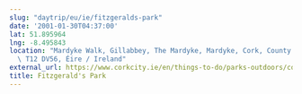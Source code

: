 ```yaml
---
slug: "daytrip/eu/ie/fitzgeralds-park"
date: '2001-01-30T04:37:00'
lat: 51.895964
lng: -8.495843
location: "Mardyke Walk, Gillabbey, The Mardyke, Mardyke, Cork, County Cork, Munster,\
  \ T12 DV56, Éire / Ireland"
external_url: https://www.corkcity.ie/en/things-to-do/parks-outdoors/cork-city-parks/cork-city-parks/
title: Fitzgerald's Park
---
```



